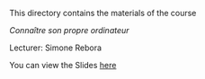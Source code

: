 
This directory contains the materials of the course

*Connaître son propre ordinateur*

Lecturer: Simone Rebora

You can view the Slides [here](https://univr-my.sharepoint.com/:p:/g/personal/simone_rebora_univr_it/EaY0TcCKSV1LjNRC7saeq90BIjyWQYCRRSVYmGlBBU7vZw?e=lQ52rN)
